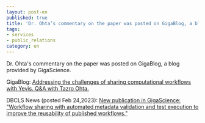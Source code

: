 ```yaml
---
layout: post-en
published: true
title: 'Dr. Ohta’s commentary on the paper was posted on GigaBlog, a blog provided by GigaScience.'
tags:
- services
- public_relations
category: en
---
```


Dr. Ohta's commentary on the paper was posted on GigaBlog, a blog provided by GigaScience.

GigaBlog: [Addressing the challenges of sharing computational workflows with Yevis. Q&A with Tazro Ohta.](http://gigasciencejournal.com/blog/yevis-qa-with-tazro-ohta/)

DBCLS News (posted Feb 24,2023): [New publication in GigaScience: "Workflow sharing with automated metadata validation and test execution to improve the reusability of published workflows."](https://dbcls.rois.ac.jp/en/2023/02/24/post1.html)
